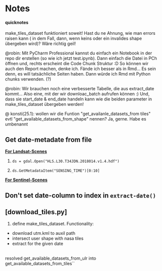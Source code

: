 # Notes
#### quicknotes

make_tiles_dataset funktioniert soweit! Hast du ne Ahnung, wie man errors raisen kann (
in dem Fall, dann, wenn keins oder ein invalides shape übergeben wird)? Wäre richtig geil!

@robin: Mit PyCharm Professional kannst du einfach ein Notebook in der repo dir 
erstellen (so wie ich jetzt test.ipynb). Dann einfach die Datei in PCh öffnen und, rechts
erscheint die Code Chunk Struktur :D So können wir auch den Report machen, denke ich. Fände 
ich besser als in Rmd... Es sein denn, es will tatsächliche Seiten haben. Dann würde ich 
Rmd mit Python chunks verwenden. (?)

@robin: Wir brauchen noch eine verbesserte Tabelle, die aus extract_date kommt... Also eine,
mit der wir downloac_batch aufrufen können :) Und, dass sie start_date & end_date handeln kann
wie die beiden parameter in make_tiles_dataset übergeben werden!


@ konsti(25.1): wollen wir die Funtion "get_availanle_datasets_from tiles" evtl "get_available_datasets_from_shape" nennen?
Ja, gerne. Habe es umbenannt

## Get date-metadate from file

**<ins> For Landsat-Scenes </ins>**

1. `ds = gdal.Open("HLS.L30.T34JDN.2018014.v1.4.hdf")`

2. `ds.GetMetadataItem("SENSING_TIME")[0:10]`

**<ins> For Sentinel-Scenes </ins>**

## Don't set date-column to index in `extract-date()`

## [download_tiles.py]

1. define make_tiles_dataset. Functionality:
+ download utm.kml to auxil path
+ intersect user shape with nasa tiles
+ extract for the given date

<br> 
resolved get_available_datasets_from_ulr into get_available_datasets_from_tiles``